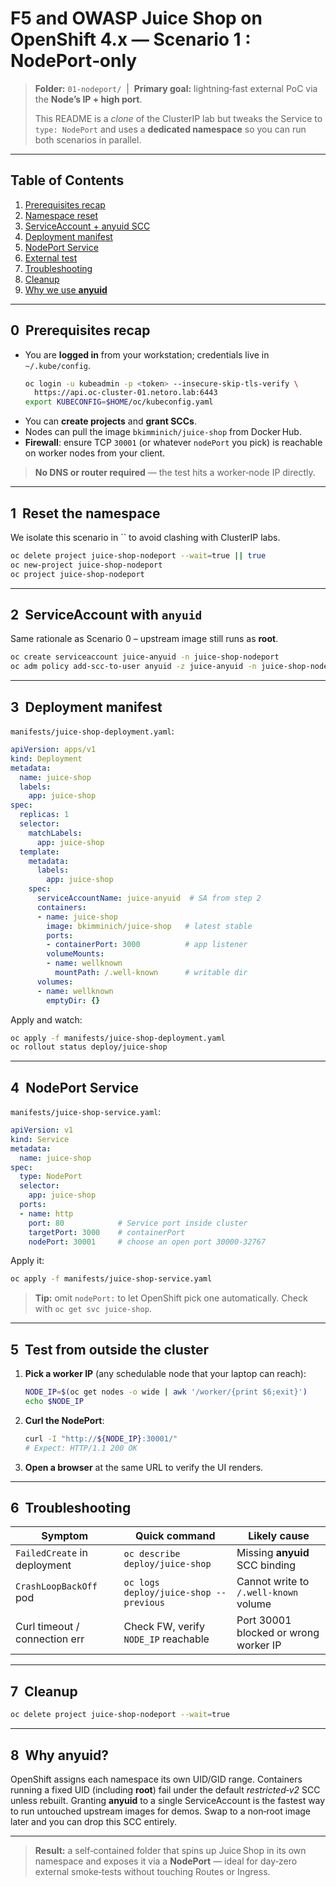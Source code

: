 # F5 and OWASP Juice Shop on OpenShift 4.x — **Scenario 1 : NodePort‑only**

> **Folder:** `01-nodeport/`  |  **Primary goal:** lightning‑fast external PoC via the **Node’s IP + high port**.
>
> This README is a *clone* of the ClusterIP lab but tweaks the Service to `type: NodePort` and uses a **dedicated namespace** so you can run both scenarios in parallel.

---

## Table of Contents

1. [Prerequisites recap](#0-prerequisites-recap)
2. [Namespace reset](#1-reset-the-namespace)
3. [ServiceAccount + anyuid SCC](#2-serviceaccount-with-anyuid)
4. [Deployment manifest](#3-deployment-manifest)
5. [NodePort Service](#4-nodeport-service)
6. [External test](#5-test)
7. [Troubleshooting](#6-troubleshooting)
8. [Cleanup](#7-cleanup)
9. [Why we use ](#8-why-anyuid)[**anyuid**](#8-why-anyuid)

---

## 0  Prerequisites recap

- You are **logged in** from your workstation; credentials live in `~/.kube/config`.
  ```bash
  oc login -u kubeadmin -p <token> --insecure-skip-tls-verify \
    https://api.oc-cluster-01.netoro.lab:6443
  export KUBECONFIG=$HOME/oc/kubeconfig.yaml
  ```
- You can **create projects** and **grant SCCs**.
- Nodes can pull the image `bkimminich/juice-shop` from Docker Hub.
- **Firewall**: ensure TCP `30001` (or whatever `nodePort` you pick) is reachable on worker nodes from your client.

> **No DNS or router required** — the test hits a worker‑node IP directly.

---

## 1  Reset the namespace

We isolate this scenario in `` to avoid clashing with ClusterIP labs.

```bash
oc delete project juice-shop-nodeport --wait=true || true
oc new-project juice-shop-nodeport
oc project juice-shop-nodeport
```

---

## 2  ServiceAccount with `anyuid`

Same rationale as Scenario 0 – upstream image still runs as **root**.

```bash
oc create serviceaccount juice-anyuid -n juice-shop-nodeport
oc adm policy add-scc-to-user anyuid -z juice-anyuid -n juice-shop-nodeport
```

---

## 3  Deployment manifest

`manifests/juice-shop-deployment.yaml`:

```yaml
apiVersion: apps/v1
kind: Deployment
metadata:
  name: juice-shop
  labels:
    app: juice-shop
spec:
  replicas: 1
  selector:
    matchLabels:
      app: juice-shop
  template:
    metadata:
      labels:
        app: juice-shop
    spec:
      serviceAccountName: juice-anyuid  # SA from step 2
      containers:
      - name: juice-shop
        image: bkimminich/juice-shop   # latest stable
        ports:
        - containerPort: 3000          # app listener
        volumeMounts:
        - name: wellknown
          mountPath: /.well-known      # writable dir
      volumes:
      - name: wellknown
        emptyDir: {}
```

Apply and watch:

```bash
oc apply -f manifests/juice-shop-deployment.yaml
oc rollout status deploy/juice-shop
```

---

## 4  NodePort Service

`manifests/juice-shop-service.yaml`:

```yaml
apiVersion: v1
kind: Service
metadata:
  name: juice-shop
spec:
  type: NodePort
  selector:
    app: juice-shop
  ports:
  - name: http
    port: 80            # Service port inside cluster
    targetPort: 3000    # containerPort
    nodePort: 30001     # choose an open port 30000‑32767
```

Apply it:

```bash
oc apply -f manifests/juice-shop-service.yaml
```

> **Tip:** omit `nodePort:` to let OpenShift pick one automatically.  Check with `oc get svc juice-shop`.

---

## 5  Test from outside the cluster

1. **Pick a worker IP** (any schedulable node that your laptop can reach):
   ```bash
   NODE_IP=$(oc get nodes -o wide | awk '/worker/{print $6;exit}')
   echo $NODE_IP
   ```
2. **Curl the NodePort**:
   ```bash
   curl -I "http://${NODE_IP}:30001/"
   # Expect: HTTP/1.1 200 OK
   ```
3. **Open a browser** at the same URL to verify the UI renders.

---

## 6  Troubleshooting

| Symptom                       | Quick command                          | Likely cause                          |
| ----------------------------- | -------------------------------------- | ------------------------------------- |
| `FailedCreate` in deployment  | `oc describe deploy/juice-shop`        | Missing **anyuid** SCC binding        |
| `CrashLoopBackOff` pod        | `oc logs deploy/juice-shop --previous` | Cannot write to `/.well-known` volume |
| Curl timeout / connection err | Check FW, verify `NODE_IP` reachable   | Port 30001 blocked or wrong worker IP |

---

## 7  Cleanup

```bash
oc delete project juice-shop-nodeport --wait=true
```

---

## 8  Why **anyuid**?

OpenShift assigns each namespace its own UID/GID range.  Containers running a fixed UID (including **root**) fail under the default *restricted‑v2* SCC unless rebuilt.  Granting **anyuid** to a single ServiceAccount is the fastest way to run untouched upstream images for demos.  Swap to a non‑root image later and you can drop this SCC entirely.

---

> **Result:** a self‑contained folder that spins up Juice Shop in its own namespace and exposes it via a **NodePort** — ideal for day‑zero external smoke‑tests without touching Routes or Ingress.

